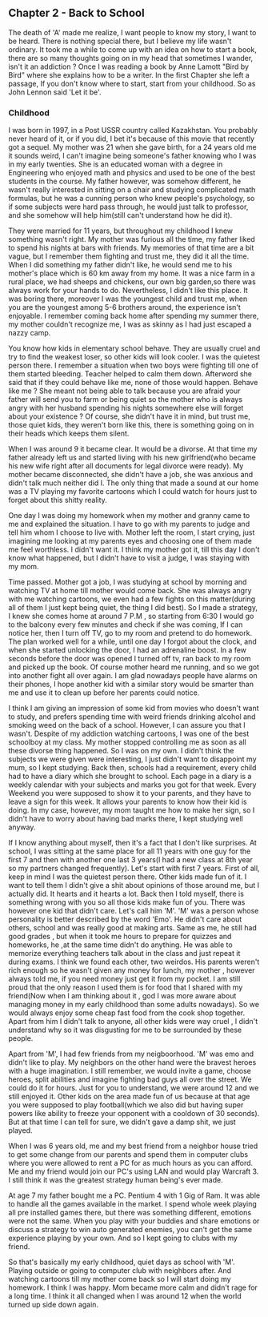## Chapter 2 - Back to School
The death of 'A' made me realize, I want people to know my story, I want to be heard. There is nothing special there, but I believe my life wasn't ordinary. It took me a while to come up with an idea on how to start a book, there are so many thoughts going on in my head that sometimes I wander, isn't it an addiction ? Once I was reading a book by  Anne Lamott "Bird by Bird" where she explains how to be a writer. In the first Chapter she left a passage, If you don't know where to start, start from your childhood. So as John Lennon said 'Let it be'.

### Childhood
I was born in 1997, in a Post USSR country called Kazakhstan. You probably never heard of it, or if you did, I bet it's because of this movie that recently got a sequel. My mother was 21 when she gave birth, for a 24 years old me it sounds weird, I can't imagine being someone's father knowing who I was in my early twenties.
She is an educated woman with a degree in Engineering who enjoyed math and physics and used to be one of the best students in the course. My father however, was somehow different, he wasn't really interested in sitting on a chair and studying complicated math formulas, but he was a cunning person who knew people's psychology, so if some subjects were hard pass through, he would just talk to professor, and she somehow will help him(still can't understand how he did it).

They were married for 11 years, but throughout my childhood I knew something wasn't right. My mother was furious all the time, my father liked to spend his nights at bars with friends. My memories of that time are a bit vague, but I remember them fighting and trust me, they did it all the time. When I did something my father didn't like, he would send me to his mother's place which is 60 km away from my home. It was a nice farm in a rural place, we had sheeps and chickens, our own big garden,so there was always work for your hands to do. Nevertheless, I didn't like this place. It was boring there, moreover I was the youngest child and trust me, when you are the youngest among 5-6 brothers around, the experience isn't enjoyable.
I remember coming back home after spending my summer there, my mother couldn't recognize me, I was as skinny as I had just escaped a nazzy camp. 

You know how kids in elementary school behave. They are usually cruel and try to find the weakest loser, so other kids will look cooler. I was the quietest person there. I remember a situation when two boys were fighting till one of them started bleeding. 
Teacher helped to calm them down. Afterword she said that if they could behave like me, none of those would happen. Behave like me ? She meant not being able to talk because you are afraid your father will send you to farm or being quiet so the mother who is always angry with her husband spending his nights somewhere else will forget about your existence ? Of course, she didn't have it in mind, but trust me, those quiet kids, they weren't born like this, there is something going on in their heads which keeps them silent.

When I was around 9 it became clear. It would be a divorse. At that time my father already left us and started living with his new girlfriend(who became his new wife right after all documents for legal divorce were ready). My mother became disconnected, she didn't have a job, she was anxious and didn't talk much neither did I. The only thing that made a sound at our home was a TV playing my favorite cartoons which I could watch for hours just to forget about this shitty reality.

One day I was doing my homework when my mother and granny came to me and explained the situation. I have to go with my parents to judge and tell him whom I choose to live with. Mother left the room, I start crying, just imagining me looking at my parents eyes and choosing one of them made me feel worthless. I didn't want it. I think my mother got it, till this day I don't know what happened, but I didn't have to visit a judge, I was staying with my mom.

Time passed. Mother got a job, I was studying at school by morning and watching TV at home till mother would come back. She was always angry with me watching cartoons, we even had a few fights on this matter(during all of them I just kept being quiet, the thing I did best). So I made a strategy, I knew she comes home at around 7 P.M , so starting from 6:30 I would go to the balcony every few minutes and check if she was coming, If I can notice her, then I turn off TV, go to my room and pretend to do homework. The plan worked well for a while, until one day I forgot about the clock, and when she started unlocking the door, I had an adrenaline boost. In a few seconds before the door was opened I turned off tv, ran back to my room and picked up the book. Of course mother heard me running, and so we got into another fight all over again. I am glad nowadays people have alarms on their phones, I hope another kid 
with a similar story would be smarter than me and use it to clean up before her parents could notice.

I think I am giving an impression of some kid from movies who doesn't want to study, and prefers spending time with weird friends drinking alcohol and smoking weed on the back of a school. However, I can assure you that I wasn't. Despite of my addiction watching cartoons, I was one of the best schoolboy at my class.
My mother stopped controlling me as soon as all these divorse thing happened. So I was on my own. I didn't think the subjects we were given were interesting, I just didn't want to 
disappoint my mum, so I kept studying. Back then, schools had a requirement, every child had to have a diary which she brought to school. Each page in a diary is a weekly calendar with your subjects and marks you got for that week. Every Weekend you were supposed to show it to your parents, and they have to leave a sign for this week. It allows your parents to know how their kid is doing. In my case, however, my mom taught me how to make her sign, so I didn't have to worry about having bad marks there, I kept studying well anyway.

If I know anything about myself, then it's a fact that I don't like surprises. At school, I was sitting at the same place for all 11 years with one guy for the first 7 and then with another one last 3 years(I had a new class at 8th year so my partners changed frequently).
Let's start with first 7 years. First of all, keep in mind I was the quietest person there.
Other kids made fun of it. I want to tell them I didn't give a shit about opinions of those around me, but I actually did. It hearts and it hearts a lot. Back then I told myself, there is something wrong with you so all those kids make fun of you. There was however one kid that didn't care. Let's call him 'M'. 'M' was a person whose personality is better described by the word 'Emo'. He didn't care about others, school and was really good at making arts. Same as me, he still had good grades , but when it took me hours to prepare for quizzes and homeworks, he ,at the same time didn't do anything. He was able to memorize everything teachers talk about in the class and just repeat it during exams. I think we found each other, two weirdos. His parents weren't rich enough so he wasn't given any money for lunch, my mother , however always told me, if you need money just get it from my pocket.
I am still proud that the only reason I used them is for food that I shared with my friend(Now when I am thinking about it , god I was more aware about managing money in my early childhood than some adults nowadays). So we would always enjoy some cheap fast food from the cook shop together. Apart from him I didn't talk to anyone, all other kids were way cruel , I didn't understand why so it was disgusting for me to be surrounded by these people.

Apart from 'M', I had few friends from my neigboorhood. 'M' was emo and didn't like to play. My neighbors on the other hand were the bravest heroes with a huge imagination. I still remember, we would invite a game, choose heroes, split abilities and imagine fighting  bad guys all over the street. We could do it for hours. Just for you to understand, we were around 12 and we still enjoyed it. Other kids on the area made fun of us because at that age you were supposed to play football(which we also did but having super powers like ability to freeze your opponent with a cooldown of 30 seconds). But at that time I can tell for sure, we didn't gave a damp shit, we just played.

When I was 6 years old, me and my best friend from a neighbor house tried to get some change from our parents and spend them in computer clubs where you were allowed to rent a PC for as much hours as you can afford. Me and my friend would join our PC's using LAN and would play Warcraft 3. I still think it was the greatest strategy human being's ever made.

At age 7 my father bought me a PC. Pentium 4 with 1 Gig of Ram. It was able to handle all the games available in the market. I spend whole week playing all pre installed games there, but there was something different, emotions were not the same. When you play with your buddies and share emotions or discuss a strategy to win auto generated enemies, you can't get the same experience playing by your own. And so I kept going to clubs with my friend.

So that's basically my early childhood, quiet days as school with 'M'. Playing outside or going to computer club with neighbors after. And watching cartoons till my mother come back so I will start doing my homework. I think I was happy.
Mom became more calm and didn't rage for a long time. I think it all changed when I was around 12 when the world turned up side down again.
